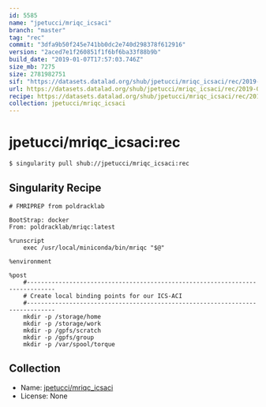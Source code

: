 ```yaml
---
id: 5585
name: "jpetucci/mriqc_icsaci"
branch: "master"
tag: "rec"
commit: "3dfa9b50f245e741bb0dc2e740d298378f612916"
version: "2aced7e1f260851f1f6bf6ba33f88b9b"
build_date: "2019-01-07T17:57:03.746Z"
size_mb: 7275
size: 2781982751
sif: "https://datasets.datalad.org/shub/jpetucci/mriqc_icsaci/rec/2019-01-07-3dfa9b50-2aced7e1/2aced7e1f260851f1f6bf6ba33f88b9b.simg"
url: https://datasets.datalad.org/shub/jpetucci/mriqc_icsaci/rec/2019-01-07-3dfa9b50-2aced7e1/
recipe: https://datasets.datalad.org/shub/jpetucci/mriqc_icsaci/rec/2019-01-07-3dfa9b50-2aced7e1/Singularity
collection: jpetucci/mriqc_icsaci
---
```


# jpetucci/mriqc_icsaci:rec

```bash
$ singularity pull shub://jpetucci/mriqc_icsaci:rec
```

## Singularity Recipe

```singularity
# FMRIPREP from poldracklab

BootStrap: docker
From: poldracklab/mriqc:latest

%runscript
    exec /usr/local/miniconda/bin/mriqc "$@"

%environment

%post
    #------------------------------------------------------------------------------
    # Create local binding points for our ICS-ACI
    #------------------------------------------------------------------------------
    mkdir -p /storage/home
    mkdir -p /storage/work
    mkdir -p /gpfs/scratch
    mkdir -p /gpfs/group
    mkdir -p /var/spool/torque
```

## Collection

 - Name: [jpetucci/mriqc_icsaci](https://github.com/jpetucci/mriqc_icsaci)
 - License: None

